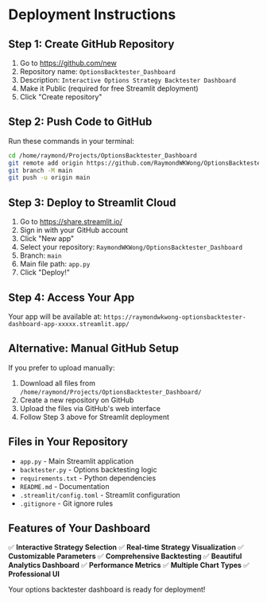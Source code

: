 # Deployment Instructions

## Step 1: Create GitHub Repository

1. Go to https://github.com/new
2. Repository name: `OptionsBacktester_Dashboard`
3. Description: `Interactive Options Strategy Backtester Dashboard`
4. Make it Public (required for free Streamlit deployment)
5. Click "Create repository"

## Step 2: Push Code to GitHub

Run these commands in your terminal:

```bash
cd /home/raymond/Projects/OptionsBacktester_Dashboard
git remote add origin https://github.com/RaymondWKWong/OptionsBacktester_Dashboard.git
git branch -M main
git push -u origin main
```

## Step 3: Deploy to Streamlit Cloud

1. Go to https://share.streamlit.io/
2. Sign in with your GitHub account
3. Click "New app"
4. Select your repository: `RaymondWKWong/OptionsBacktester_Dashboard`
5. Branch: `main`
6. Main file path: `app.py`
7. Click "Deploy!"

## Step 4: Access Your App

Your app will be available at:
`https://raymondwkwong-optionsbacktester-dashboard-app-xxxxx.streamlit.app/`

## Alternative: Manual GitHub Setup

If you prefer to upload manually:

1. Download all files from `/home/raymond/Projects/OptionsBacktester_Dashboard/`
2. Create a new repository on GitHub
3. Upload the files via GitHub's web interface
4. Follow Step 3 above for Streamlit deployment

## Files in Your Repository

- `app.py` - Main Streamlit application
- `backtester.py` - Options backtesting logic
- `requirements.txt` - Python dependencies
- `README.md` - Documentation
- `.streamlit/config.toml` - Streamlit configuration
- `.gitignore` - Git ignore rules

## Features of Your Dashboard

✅ **Interactive Strategy Selection**
✅ **Real-time Strategy Visualization**
✅ **Customizable Parameters**
✅ **Comprehensive Backtesting**
✅ **Beautiful Analytics Dashboard**
✅ **Performance Metrics**
✅ **Multiple Chart Types**
✅ **Professional UI**

Your options backtester dashboard is ready for deployment!
